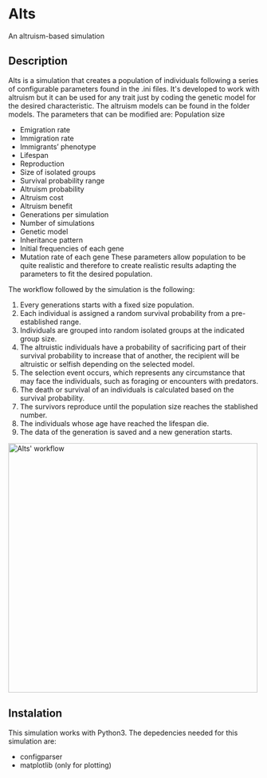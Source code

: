 # Alts
An altruism-based simulation

## Description ##

Alts is a simulation that creates a population of individuals following a series of configurable parameters found in the .ini files. It's developed to work with altruism but it can be used for any trait just by coding the genetic model for the desired characteristic. The altruism models can be found in the folder models. The parameters that can be modified are:
Population size
* Emigration rate
* Immigration rate
* Immigrants’ phenotype
* Lifespan
* Reproduction
* Size of isolated groups
* Survival probability range
* Altruism probability
* Altruism cost
* Altruism benefit
* Generations per simulation
* Number of simulations
* Genetic model
* Inheritance pattern
* Initial frequencies of each gene
* Mutation rate of each gene
These parameters allow population to be quite realistic and therefore to create realistic results adapting the parameters to fit the desired population.

The workflow followed by the simulation is the following:
1. Every generations starts with a fixed size population.
2. Each individual is assigned a random survival probability from a pre-established range.
3. Individuals are  grouped into random isolated groups at the indicated group size.
4. The altruistic individuals have a probability of sacrificing part of their survival probability to increase that of another, the recipient will be altruistic or selfish depending on the selected model.
5. The selection event occurs, which represents any circumstance that may face the individuals, such as foraging or encounters with predators.
6. The death or survival of an individuals is calculated based on the survival probability.
7. The survivors reproduce until the population size reaches the stablished number.
8. The individuals whose age have reached the lifespan die.
9. The data of the generation is saved and a new generation starts.

<img src="https://user-images.githubusercontent.com/96572489/170871211-d75bca92-f345-4022-9f7d-964af75999aa.png" alt="Alts' workflow" width="500"/>

## Instalation ##
This simulation works with Python3. The depedencies needed for this simulation are:
* configparser
* matplotlib (only for plotting)



